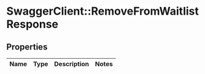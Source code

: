# SwaggerClient::RemoveFromWaitlistResponse

## Properties
Name | Type | Description | Notes
------------ | ------------- | ------------- | -------------


